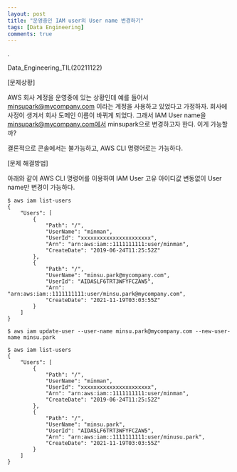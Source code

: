 ```yaml
---
layout: post
title: "운영중인 IAM user의 User name 변경하기"
tags: [Data Engineering]
comments: true
---
```


.

Data_Engineering_TIL(20211122)

[문제상황]

AWS 회사 계정을 운영중에 있는 상황인데 예를 들어서 minsupark@mycompany.com 이라는 계정을 사용하고 있었다고 가정하자. 회사에 사정이 생겨서 회사 도메인 이름이 바뀌게 되었다. 그래서 IAM User name을 minsupark@mycompany.com에서 minsupark으로 변경하고자 한다. 이게 가능할까?

결론적으로 콘솔에서는 불가능하고, AWS CLI 명령어로는 가능하다.

[문제 해결방법]

아래와 같이 AWS CLI 명령어를 이용하여 IAM User 고유 아이디값 변동없이 User name만 변경이 가능하다.

```console
$ aws iam list-users
{
    "Users": [
        {
            "Path": "/",
            "UserName": "minman",
            "UserId": "xxxxxxxxxxxxxxxxxxxxxx",
            "Arn": "arn:aws:iam::1111111111:user/minman",
            "CreateDate": "2019-06-24T11:25:52Z"
        },
        {
            "Path": "/",
            "UserName": "minsu.park@mycompany.com",
            "UserId": "AIDASLF6TRT3WFYFCZAW5",
            "Arn": "arn:aws:iam::1111111111:user/minsu.park@mycompany.com",
            "CreateDate": "2021-11-19T03:03:55Z"
        }
    ]
}

$ aws iam update-user --user-name minsu.park@mycompany.com --new-user-name minsu.park

$ aws iam list-users
{
    "Users": [
        {
            "Path": "/",
            "UserName": "minman",
            "UserId": "xxxxxxxxxxxxxxxxxxxxxx",
            "Arn": "arn:aws:iam::1111111111:user/minman",
            "CreateDate": "2019-06-24T11:25:52Z"
        },
        {
            "Path": "/",
            "UserName": "minsu.park",
            "UserId": "AIDASLF6TRT3WFYFCZAW5",
            "Arn": "arn:aws:iam::1111111111:user/minusu.park",
            "CreateDate": "2021-11-19T03:03:55Z"
        }
    ]
}
```